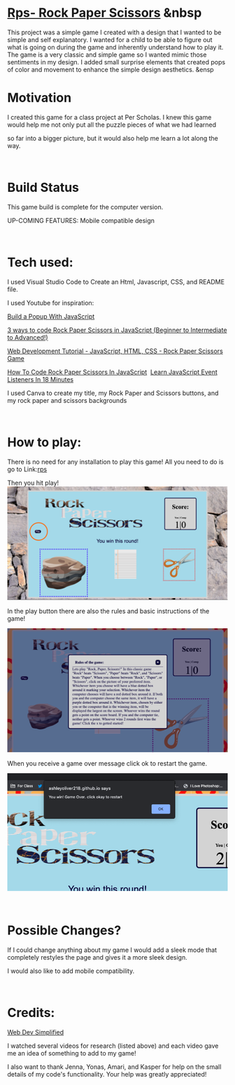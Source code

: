 # <ins>Rps- Rock Paper Scissors</ins> &nbsp
This project was a simple game I created with a design that I wanted to be simple and self explanatory. I wanted for a child to be able to figure out
what is going on during the game and inherently understand how to play it. The game is a very classic and simple game so I wanted mimic
those sentiments in my design. I added small surprise elements that created pops of color and movement to enhance the simple design aesthetics.
&ensp

# Motivation

I created this game for a class project at Per Scholas. I knew this game would help me not only put all the puzzle pieces of what we had learned

so far into a bigger picture, but it would also help me learn a lot along the way.

​

# Build Status

This game build is complete for the computer version.

UP-COMING FEATURES: Mobile compatible design

​

# Tech used:

I used Visual Studio Code to Create an Html, Javascript, CSS, and README file.

I used Youtube for inspiration:

[Build a Popup With JavaScript](https://www.youtube.com/watch?v=MBaw_6cPmAw)

[3 ways to code Rock Paper Scissors in JavaScript (Beginner to Intermediate to Advanced!)](https://www.youtube.com/watch?v=RwFeg0cEZvQ)

[Web Development Tutorial - JavaScript, HTML, CSS - Rock Paper Scissors Game](https://youtu.be/jaVNP3nIAv0)

[How To Code Rock Paper Scissors In JavaScript](https://youtu.be/1yS-JV4fWqY)
​
[Learn JavaScript Event Listeners In 18 Minutes](https://youtu.be/XF1_MlZ5l6M)

I used Canva to create my title, my Rock Paper and Scissors buttons, and my rock paper and scissors backgrounds

​

# How to play:
There is no need for any installation to play this game! All you need to do is go to Link:[rps](https://ashleyoliver218.github.io/rps/)

Then you hit play!
![hit play](images/instructions1.png)

In the play button there are also the rules and basic instructions of the game!

![rules and instructions](images/instructions2.png)

When you receive a game over message click ok to restart the game.

![game over message](images/instructions3.png)

​

# Possible Changes?

If I could change anything about my game I would add a sleek mode that completely restyles the page and gives it a more sleek design.

I would also like to add mobile compatibility.

​

# Credits:

[Web Dev Simplified](https://www.youtube.com/@WebDevSimplified)

I watched several videos for research (listed above) and each video gave me an idea of something to add to my game!

I also want to thank Jenna, Yonas, Amari, and Kasper for help on the small details of my code's functionality. Your help was greatly appreciated!

​

​